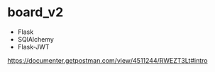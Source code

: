 # board_v2

- Flask
- SQlAlchemy
- Flask-JWT


https://documenter.getpostman.com/view/4511244/RWEZT3Lt#intro
